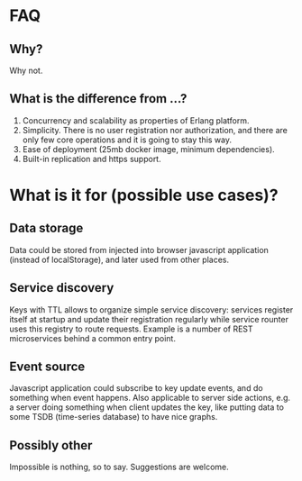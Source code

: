 FAQ
===

Why?
----

Why not.

What is the difference from ...?
--------------------------------

1. Concurrency and scalability as properties of Erlang platform.
2. Simplicity. There is no user registration nor authorization, and there are only
few core operations and it is going to stay this way.
3. Ease of deployment (25mb docker image, minimum dependencies).
4. Built-in replication and https support.

What is it for (possible use cases)?
====================================

Data storage
------------

Data could be stored from injected into browser javascript application (instead of localStorage),
and later used from other places.

Service discovery
-----------------

Keys with TTL allows to organize simple service discovery: services register itself at startup
and update their registration regularly while service rounter uses this registry to route requests.
Example is a number of REST microservices behind a common entry point.

Event source
------------

Javascript application could subscribe to key update events, and do something when event happens.
Also applicable to server side actions, e.g. a server doing something when client updates the key,
like putting data to some TSDB (time-series database) to have nice graphs.

Possibly other
--------------

Impossible is nothing, so to say. Suggestions are welcome.

